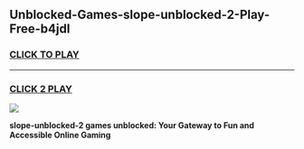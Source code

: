 
## Unblocked-Games-slope-unblocked-2-Play-Free-b4jdl
<h3>
<a href="https://premium76.site?title=slope-unblocked-2&ref=19M">CLICK TO PLAY</a></h3>
<hr>

<h3>
<a href="https://premium76.site?title=slope-unblocked-2&ref=19M">CLICK 2 PLAY</a>
  
</h3>

<a href="https://premium76.site?title=slope-unblocked-2&ref=19M"><img src="https://clearcache.store/games.png"></a>


**slope-unblocked-2 games unblocked: Your Gateway to Fun and Accessible Online Gaming**
